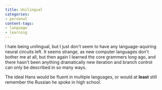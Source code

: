 ```yaml
---
title: Unilingual
categories:
- personal
content-tags:
- language
- learning
---
```


I hate being unilingual, but I just don't seem to have any language-aquiring neural circuits left.  It seems strange, as new computer languages don't bother me at all, but then again I learned the core grammers long ago, and there hasn't been anything dramatically new iteration and branch control can only be described in so many ways.

The ideal Hans would be fluent in multiple languages, or would at **least** still remember the Russian he spoke in high school.
